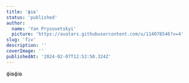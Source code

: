 ```yaml
---
title: 'фів'
status: 'published'
author:
  name: 'Yan Prysovetskyi'
  picture: 'https://avatars.githubusercontent.com/u/114078546?v=4'
slug: 'fiv'
description: ''
coverImage: ''
publishedAt: '2024-02-07T12:52:50.324Z'
---
```


фівфів